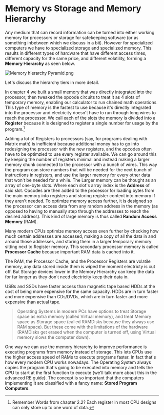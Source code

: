 # Memory vs Storage and Memory Hierarchy

Any medium that can record information can be turned into either working memory for processors or storage for safekeeping software (or as something inbetween which we discuss in a bit). However for specialized computers we have to specialized storage and specialized memory. This results in different types of hardware that have different access times, different capacity for the same price, and different volatility, forming a **Memory Hierarchy** as seen below.

![Memory hierarchy Pyramid.png](/static/img/memory_hierarchy_pyramid.png)

Let's discuss the hierarchy tiers in more detail.

In chapter 4 we built a small memory that was directly integrated into the processor, then tweaked the opcode circuits to treat it as 4 slots of temporary memory, enabling our calculator to run chained math operations. This type of memory is the fastest to use because it's directly integrated into the processor and electricity doesn't have to run through long wires to reach the processor. We call each of the slots the memory is divided into a **Register** because it is designed to register a single number for usage by the program.[^1]

Adding a lot of Registers to processors (say, for programs dealing with Matrix math) is inefficient because additional money has to go into redesigning the processor with the new registers, and the opcodes often have to be optimzied to use every register available. We can go around this by keeping the number of registers minimal and instead making a larger memory chunk connected to the processor with a bunch of wires. This way the program can store numbers that will be needed for the next bunch of instructions in registers, and use the larger memory for every other data that won't be needed for a while.
The Larger memory can be thought as an array of one-byte slots. Where each slot's array index is the **Address** of said slot. Opcodes are then added to the processor for loading bytes from the main memory into registers and storing register content into memory if they aren't needed. To optimize memory access further, it is designed so the processor can access data from any random address in the memory (as opposed to having to manually step through the addresses to reach the desired address). This kind of large memory is thus called **Random Access Memory** (RAM).

Many modern CPUs optimize memory access even further by checking how much certain addresses are accessed, making a copy of all the data in and around those addresses, and storing them in a larger temporary memory sitting next to Register memory. This secondary processor memory is called **Processor Cache** because important RAM data is cached into it.

The RAM, the Processor Cache, and the Processor Registers are volatile memory, any data stored inside them is wiped the moment electricty is cut off. But Storage devices lower in the Memory Hierarchy can keep the data for far longer as they don't need electricity keep their data in.

USBs and SSDs have faster access than magnetic tape based HDDs at the cost of being more expensive for the same capacity. HDDs are in turn faster and more expensive than CDs/DVDs, which are in turn faster and more expensive than actual tape.

> Operating Systems in modern PCs have options to treat Storage space as extra memory (called Virtual memory), and treat Memory space as Storage space (called RAMDisks because they always use RAM space). But these come with the limitations of the hardware (RAMDisks get erased when the computer is turned off, using Virtual memory slows the computer down).

One way we can use the memory hierarchy to improve performance is executing programs from memory instead of storage. This lets CPUs use the higher access speed of RAMs to execute programs faster. 
In fact that's how every modern CPU works nowadays. The Operating System always copies the program that's going to be executed into memory and tells the CPU to start at the first function to execute (we'll talk more about this in the advanced RE guide). The concept is so important that the computers implementing it are classified with a fancy name: **Stored Program Computers**.

[^1]: Remember Words from chapter 2.2? Each register in most CPU designs can only store up to one word of data.
